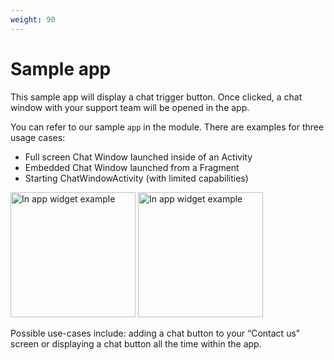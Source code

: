 ```yaml
---
weight: 90
---
```


# Sample app

This sample app will display a chat trigger button. Once clicked, a chat window with your support team will be opened in the app.

You can refer to our sample `app` in the module. There are examples for three usage cases:

* Full screen Chat Window launched inside of an Activity
* Embedded Chat Window launched from a Fragment
* Starting ChatWindowActivity (with limited capabilities)

<img src="https://cdnx.livechatinc.com/developers/uploads/2017/08/android-app-2.jpg" class="inline" title="In app widget example" alt="In app widget example" width="200" />
<img src="https://cdnx.livechatinc.com/developers/uploads/2017/08/android-app-1.jpg" class="inline" title="In app widget example" alt="In app widget example" width="200" />

Possible use-cases include: adding a chat button to your “Contact us” screen or displaying a chat button all the time within the app.

